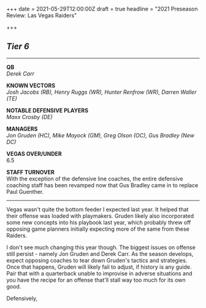 +++
date = 2021-05-29T12:00:00Z
draft = true
headline = "2021 Preseason Review: Las Vegas Raiders"

+++
## **_Tier 6_**

***

**QB**  
_Derek Carr_

**KNOWN VECTORS**  
_Josh Jacobs (RB), Henry Ruggs (WR), Hunter Renfrow (WR), Darren Waller (TE)_

**NOTABLE DEFENSIVE PLAYERS**  
_Maxx Crosby (DE)_

**MANAGERS**  
_Jon Gruden (HC), Mike Mayock (GM), Greg Olson (OC), Gus Bradley (New DC)_

**VEGAS OVER/UNDER**  
6\.5

**STAFF TURNOVER**  
With the exception of the defensive line coaches, the entire defensive coaching staff has been revamped now that Gus Bradley came in to replace Paul Guenther.

***

Vegas wasn't quite the bottom feeder I expected last year. It helped that their offense was loaded with playmakers. Gruden likely also incorporated some new concepts into his playbook last year, which probably threw off opposing game planners initially expecting more of the same from these Raiders.

I don't see much changing this year though. The biggest issues on offense still persist - namely Jon Gruden and Derek Carr. As the season develops, expect opposing coaches to tear down Gruden's tactics and strategies. Once that happens, Gruden will likely fail to adjust, if history is any guide. Pair that with a quarterback unable to improvise in adverse situations and you have the recipe for an offense that'll stall way too much for its own good.

Defensively, 